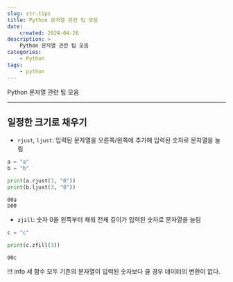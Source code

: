 ```yaml
---
slug: str-tips
title: Python 문자열 관련 팁 모음
date:
    created: 2024-04-26
description: >
    Python 문자열 관련 팁 모음
categories:
    - Python
tags:
    - python
---
```


Python 문자열 관련 팁 모음  

<!-- more -->

---

## 일정한 크기로 채우기

- `rjust`, `ljust`: 입력된 문자열을 오른쪽/왼쪽에 추가해 입력된 숫자로 문자열을 늘림

```python
a = "a"
b = "b"

print(a.rjust(3, "0"))
print(b.ljust(3, "0"))
```
```
00a
b00
```

- `zjill`: 숫자 0을 왼쪽부터 채워 전체 길이가 입력된 숫자로 문자열을 늘림

```python
c = "c"

print(c.zfill(3))
```
```
00c
```

!!! info
    세 함수 모두 기존의 문자열이 입력된 숫자보다 클 경우 데이터의 변환이 없다.  
